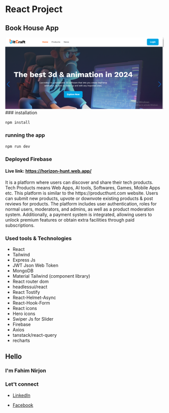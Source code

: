 # React Project

## Book House App

<img src="./bit craft.png" />
### installation

```
npm install
```

### running the app

```
npm run dev
```

### Deployed Firebase

#### Live link: https://horizon-hunt.web.app/


<p>It is a platform where users can discover and share their tech products. Tech
Products means Web Apps, AI tools, Softwares, Games, Mobile Apps etc. This
platform is similar to the https://producthunt.com website. Users can submit new
products, upvote or downvote existing products & post reviews for products. The
platform includes user authentication, roles for normal users, moderators, and admins,
as well as a product moderation system. Additionally, a payment system is integrated,
allowing users to unlock premium features or obtain extra facilities through paid
subscriptions.
</p>

### Used tools & Technologies

- React
- Tailwind
- Express Js
- JWT Json Web Token
- MongoDB
- Material Tailwind (component library)
- React router dom
- headlessui/react
- React Tostify
- React-Helmet-Async
- React-Hook-Form
- React icons
- Hero icons
- Swiper Js for Slider
- Firebase
- Axios
- tanstack/react-query
- recharts

## Hello

### I'm Fahim Nirjon

### Let't connect

- [LinkedIn](https://www.linkedin.com/in/fahimnirjon04/)

- [Facebook](https://www.facebook.com/fahimshahriar.nirjon/)

